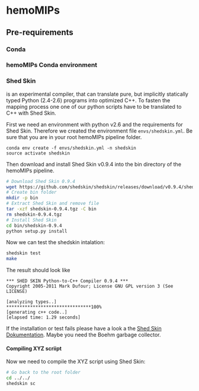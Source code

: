 # hemoMIPs



## Pre-requirements

### Conda

### hemoMIPs Conda environment

### Shed Skin

is an experimental compiler, that can translate pure, but implicitly statically typed Python (2.4-2.6) programs into optimized C++. To fasten the mapping process one one of our python scripts have to be translated to C++ with Shed Skin.

First we need an environment with python v2.6 and the requirements for Shed Skin. Therefore we created the environment file `envs/shedskin.yml`. Be sure that you are in your root hemoMIPs pipeline folder.
```
conda env create -f envs/shedskin.yml -n shedskin
source activate shedskin
```
Then download and install Shed Skin v0.9.4 into the bin directory of the hemoMIPs pipeline.

```bash
# Download Shed Skin 0.9.4
wget https://github.com/shedskin/shedskin/releases/download/v0.9.4/shedskin-0.9.4.tgz
# Create bin folder
mkdir -p bin
# Extract Shed Skin and remove file
tar -xzf shedskin-0.9.4.tgz -C bin
rm shedskin-0.9.4.tgz
# Install Shed Skin
cd bin/shedskin-0.9.4
python setup.py install
```
Now we can test the shedskin intalation:
```bash
shedskin test
make
```
The result should look like
```
*** SHED SKIN Python-to-C++ Compiler 0.9.4 ***
Copyright 2005-2011 Mark Dufour; License GNU GPL version 3 (See LICENSE)

[analyzing types..]
********************************100%
[generating c++ code..]
[elapsed time: 1.29 seconds]
```
If the installation or test fails please have a look a the [Shed Skin Dokumentation](https://shedskin.readthedocs.io/en/latest/). Maybe you need the Boehm garbage collector.

#### Compiling XYZ scriipt

Now we need to compile the XYZ script using Shed Skin:

```bash
# Go back to the root folder
cd ../../
shedskin sc
```
